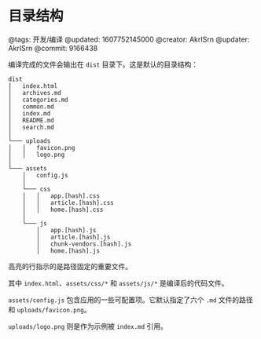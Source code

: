 # 目录结构

@tags: 开发/编译
@updated: 1607752145000
@creator: AkrISrn
@updater: AkrISrn
@commit: 9166438

编译完成的文件会输出在 `dist` 目录下。这是默认的目录结构：

```text|2,15,18-20,23-26
dist
│   index.html
│   archives.md
│   categories.md
│   common.md
│   index.md
│   README.md
│   search.md
│
└─── uploads
│   │   favicon.png
│   │   logo.png
│
└─── assets
    │   config.js
    │
    └─── css
    │   │   app.[hash].css
    │   │   article.[hash].css
    │   │   home.[hash].css
    │
    └─── js
        │   app.[hash].js
        │   article.[hash].js
        │   chunk-vendors.[hash].js
        │   home.[hash].js
```

高亮的行指示的是路径固定的重要文件。

其中 `index.html`、`assets/css/*` 和 `assets/js/*` 是编译后的代码文件。

`assets/config.js` 包含应用的一些可配置项。它默认指定了六个 `.md` 文件的路径和 `uploads/favicon.png`。

`uploads/logo.png` 则是作为示例被 `index.md` 引用。
